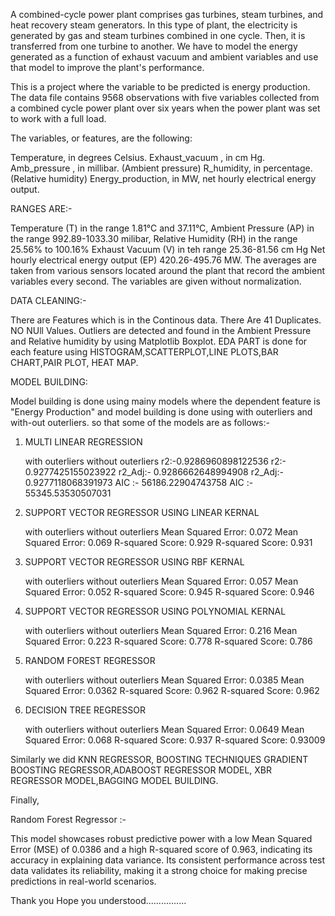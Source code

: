 A combined-cycle power plant comprises gas turbines, steam turbines, and heat recovery steam generators. 
In this type of plant, the electricity is generated by gas and steam turbines combined in one cycle.
Then, it is transferred from one turbine to another. We have to model the energy generated as a function of exhaust vacuum and ambient variables and use that model to improve the plant's performance.


This is a project where the variable to be predicted is energy production.
The data file contains 9568 observations with five variables collected from a combined cycle power plant over six years when the power plant was set to work with a full load. 

The variables, or features, are the following:

Temperature, in degrees Celsius.
Exhaust_vacuum , in cm Hg.
Amb_pressure , in millibar. (Ambient pressure)
R_humidity, in percentage. (Relative humidity)
Energy_production, in MW, net hourly electrical energy output.


RANGES ARE:-

Temperature (T) in the range 1.81°C and 37.11°C,
Ambient Pressure (AP) in the range 992.89-1033.30 milibar,
Relative Humidity (RH) in the range 25.56% to 100.16%
Exhaust Vacuum (V) in teh range 25.36-81.56 cm Hg
Net hourly electrical energy output (EP) 420.26-495.76 MW.
The averages are taken from various sensors located around the plant that record the ambient variables every second. The variables are given without normalization.

DATA CLEANING:- 

There are Features which is in the Continous data.
There Are 41 Duplicates.
NO NUll Values.
Outliers are detected and found in the Ambient Pressure and Relative humidity by using Matplotlib Boxplot.
EDA PART is done for each feature using HISTOGRAM,SCATTERPLOT,LINE PLOTS,BAR CHART,PAIR PLOT, HEAT MAP.


MODEL BUILDING:

Model building is done using mainy  models where the dependent feature is "Energy Production" and model building is done using with outerliers and with-out outerliers. so that some of the models are as follows:-
1. MULTI LINEAR REGRESSION

      with outerliers                               without outerliers
r2:-0.9286960898122536                           r2:- 0.9277425155023922 
r2_Adj:- 0.9286662648994908                      r2_Adj:- 0.9277118068391973 
AIC :- 56186.22904743758                         AIC :- 55345.53530507031 


2. SUPPORT VECTOR REGRESSOR USING LINEAR KERNAL

     with outerliers                                 without outerliers
Mean Squared Error: 0.072                    Mean Squared Error: 0.069 
R-squared Score: 0.929                       R-squared Score: 0.931


3. SUPPORT VECTOR REGRESSOR USING RBF KERNAL

   with outerliers                              without outerliers
Mean Squared Error: 0.057                   Mean Squared Error: 0.052 
R-squared Score: 0.945                      R-squared Score: 0.946

4. SUPPORT VECTOR REGRESSOR USING POLYNOMIAL KERNAL

      with outerliers                           without outerliers
Mean Squared Error: 0.216                  Mean Squared Error: 0.223
R-squared Score: 0.778                     R-squared Score: 0.786

5. RANDOM FOREST REGRESSOR

   with outerliers                         without outerliers
Mean Squared Error: 0.0385                  Mean Squared Error: 0.0362
R-squared Score: 0.962                     R-squared Score: 0.962

6. DECISION TREE REGRESSOR

   with outerliers                         without outerliers
Mean Squared Error: 0.0649                  Mean Squared Error: 0.068
R-squared Score: 0.937                     R-squared Score: 0.93009



Similarly we did KNN REGRESSOR, BOOSTING TECHNIQUES GRADIENT BOOSTING REGRESSOR,ADABOOST REGRESSOR MODEL,
XBR REGRESSOR MODEL,BAGGING MODEL BUILDING.


Finally,

Random Forest Regressor :-

This model showcases robust predictive power with a low Mean Squared Error (MSE) of 0.0386 and a high R-squared score of 0.963, indicating its accuracy in explaining data variance. Its consistent performance across test data validates its reliability, making it a strong choice for making precise predictions in real-world scenarios.


   
   


Thank you
Hope you understood................


   











